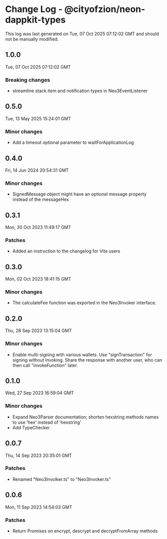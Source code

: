 # Change Log - @cityofzion/neon-dappkit-types

This log was last generated on Tue, 07 Oct 2025 07:12:02 GMT and should not be manually modified.

## 1.0.0
Tue, 07 Oct 2025 07:12:02 GMT

### Breaking changes

- streamline stack item and notification types in Neo3EventListener

## 0.5.0
Tue, 13 May 2025 15:24:01 GMT

### Minor changes

- Add a timeout optional parameter to waitForApplicationLog

## 0.4.0
Fri, 14 Jun 2024 20:54:31 GMT

### Minor changes

- SignedMessage object might have an optional message property instead of the messageHex

## 0.3.1
Mon, 30 Oct 2023 11:49:17 GMT

### Patches

- Added an instruction to the changelog for Vite users

## 0.3.0
Mon, 02 Oct 2023 18:41:15 GMT

### Minor changes

- The calculateFee function was exported in the Neo3Invoker interface.

## 0.2.0
Thu, 28 Sep 2023 13:15:04 GMT

### Minor changes

- Enable multi-signing with various wallets. Use "signTransaction" for signing without invoking. Share the response with another user, who can then call "invokeFunction" later.

## 0.1.0
Wed, 27 Sep 2023 16:59:04 GMT

### Minor changes

- Expand Neo3Parser documentation; shorten hexstring methods names to use 'hex' instead of 'hexstring'
- Add TypeChecker

## 0.0.7
Thu, 14 Sep 2023 20:35:01 GMT

### Patches

- Renamed "Neo3Involker.ts" to "Neo3Invoker.ts"

## 0.0.6
Mon, 11 Sep 2023 14:54:03 GMT

### Patches

- Return Promises on encrypt, descrypt and decryptFromArray methods

